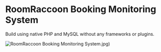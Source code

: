 
**RoomRaccoon Booking Monitoring System**
===

Build using native PHP and MySQL without any frameworks or plugins.

![RoomRaccoon Booking Monitoring System](screenshot_04).jpg)
